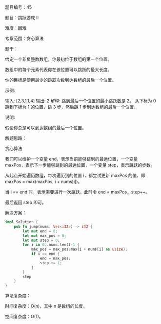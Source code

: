 题目编号：45

题目：跳跃游戏 II

难度：困难

考察范围：贪心算法

题干：

给定一个非负整数数组，你最初位于数组的第一个位置。

数组中的每个元素代表你在该位置可以跳跃的最大长度。

你的目标是使用最少的跳跃次数到达数组的最后一个位置。

示例:

输入: [2,3,1,1,4]
输出: 2
解释: 跳到最后一个位置的最小跳跃数是 2。
    从下标为 0 跳到下标为 1 的位置，跳 3 步，然后跳 1 步到达数组的最后一个位置。

说明:

假设你总是可以到达数组的最后一个位置。

解题思路：

贪心算法

我们可以维护一个变量 end，表示当前能够跳到的最远位置，一个变量 maxPos，表示下一步能够跳到的最远位置，一个变量 step，表示跳跃的步数。

从起点开始遍历数组，每次遍历到的位置 i，都尝试更新 maxPos 的值，即 maxPos = max(maxPos, i + nums[i])。

当 i == end 时，表示需要进行一次跳跃，此时令 end = maxPos，step++。

最后返回 step 即可。

解决方案：

```rust
impl Solution {
    pub fn jump(nums: Vec<i32>) -> i32 {
        let mut end = 0;
        let mut max_pos = 0;
        let mut step = 0;
        for i in 0..nums.len()-1 {
            max_pos = max_pos.max(i + nums[i] as usize);
            if i == end {
                end = max_pos;
                step += 1;
            }
        }
        step
    }
}
```

算法复杂度：

时间复杂度：O(n)，其中 n 是数组的长度。

空间复杂度：O(1)。